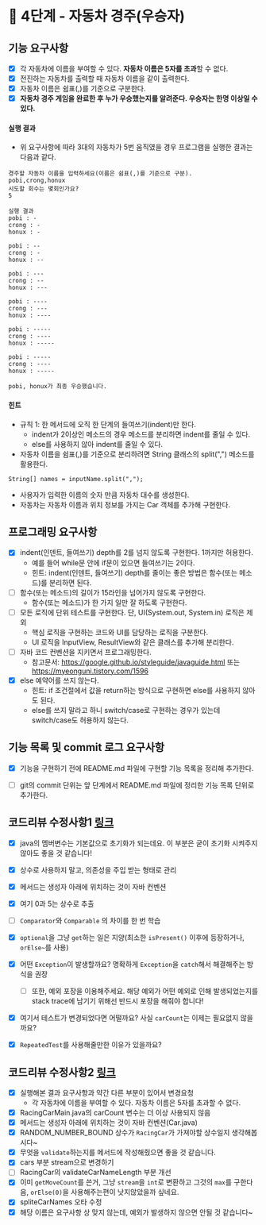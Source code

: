 # 🚀 4단계 - 자동차 경주(우승자)

## 기능 요구사항

- [x] 각 자동차에 이름을 부여할 수 있다. **자동차 이름은 5자를 초과**할 수 없다.
- [x] 전진하는 자동차를 출력할 때 자동차 이름을 같이 출력한다.
- [x] 자동차 이름은 쉼표(,)를 기준으로 구분한다.
- [x] **자동차 경주 게임을 완료한 후 누가 우승했는지를 알려준다. 우승자는 한명 이상일 수 있다.**

#### 실행 결과

- 위 요구사항에 따라 3대의 자동차가 5번 움직였을 경우 프로그램을 실행한 결과는 다음과 같다.

```plaintext
경주할 자동차 이름을 입력하세요(이름은 쉼표(,)를 기준으로 구분).
pobi,crong,honux
시도할 회수는 몇회인가요?
5

실행 결과
pobi : -
crong : -
honux : -

pobi : --
crong : -
honux : --

pobi : ---
crong : --
honux : ---

pobi : ----
crong : ---
honux : ----

pobi : -----
crong : ----
honux : -----

pobi : -----
crong : ----
honux : -----

pobi, honux가 최종 우승했습니다.
```

#### 힌트

- 규칙 1: 한 메서드에 오직 한 단계의 들여쓰기(indent)만 한다.
  - indent가 2이상인 메소드의 경우 메소드를 분리하면 indent를 줄일 수 있다.
  - else를 사용하지 않아 indent를 줄일 수 있다.
- 자동차 이름을 쉼표(,)를 기준으로 분리하려면 String 클래스의 split(",") 메소드를 활용한다.

```plaintext
String[] names = inputName.split(",");
```

- 사용자가 입력한 이름의 숫자 만큼 자동차 대수를 생성한다.
- 자동차는 자동차 이름과 위치 정보를 가지는 Car 객체를 추가해 구현한다.

## 프로그래밍 요구사항

- [x] indent(인덴트, 들여쓰기) depth를 2를 넘지 않도록 구현한다. 1까지만 허용한다.
  - 예를 들어 while문 안에 if문이 있으면 들여쓰기는 2이다.
  - 힌트: indent(인덴트, 들여쓰기) depth를 줄이는 좋은 방법은 함수(또는 메소드)를 분리하면 된다.
- [ ] 함수(또는 메소드)의 길이가 15라인을 넘어가지 않도록 구현한다.
  - 함수(또는 메소드)가 한 가지 일만 잘 하도록 구현한다.
- [ ] 모든 로직에 단위 테스트를 구현한다. 단, UI(System.out, System.in) 로직은 제외
  - 핵심 로직을 구현하는 코드와 UI를 담당하는 로직을 구분한다.
  - UI 로직을 InputView, ResultView와 같은 클래스를 추가해 분리한다.
- [ ] 자바 코드 컨벤션을 지키면서 프로그래밍한다.
  - 참고문서: https://google.github.io/styleguide/javaguide.html 또는 https://myeonguni.tistory.com/1596
- [x] else 예약어를 쓰지 않는다.
  - 힌트: if 조건절에서 값을 return하는 방식으로 구현하면 else를 사용하지 않아도 된다.
  - else를 쓰지 말라고 하니 switch/case로 구현하는 경우가 있는데 switch/case도 허용하지 않는다.

## 기능 목록 및 commit 로그 요구사항

- [x] 기능을 구현하기 전에 README.md 파일에 구현할 기능 목록을 정리해 추가한다.
- [ ] git의 commit 단위는 앞 단계에서 README.md 파일에 정리한 기능 목록 단위로 추가한다.



## 코드리뷰 수정사항1 [링크](https://github.com/next-step/java-racingcar/pull/2552#pullrequestreview-719667271)

- [x] java의 멤버변수는 기본값으로 초기화가 되는데요. 이 부분은 굳이 초기화 시켜주지 않아도 좋을 것 같습니다!
- [x] 상수로 사용하지 말고, 의존성을 주입 받는 형태로 관리
- [x] 메서드는 생성자 아래에 위치하는 것이 자바 컨벤션
- [x] 여기 0과 5는 상수로 추출
- [ ] `Comparator`와 `Comparable` 의 차이를 한 번 학습
- [x] `optional`을 그냥 `get`하는 일은 지양(최소한 `isPresent()` 이후에 등장하거나, `orElse~`를 사용)
- [x] 어떤 `Exception`이 발생할까요? 명확하게 `Exception`을 `catch`해서 해결해주는 방식을 권장
  - [ ] 또한, 예외 포장을 이용해주세요. 해당 예외가 어떤 예외로 인해 발생되었는지를 stack trace에 남기기 위해선 반드시 포장을 해줘야 합니다!
- [x] 여기서 테스트가 변경되었다면 어떨까요? 사실 `carCount`는 이제는 필요없지 않을까요?
- [x] `RepeatedTest`를 사용해줄만한 이유가 있을까요?



## 코드리뷰 수정사항2 [링크](https://github.com/next-step/java-racingcar/pull/2552#pullrequestreview-720300637)

- [x] 실행해본 결과 요구사항과 약간 다른 부분이 있어서 변경요청
  - 각 자동차에 이름을 부여할 수 있다. 자동차 이름은 5자를 초과할 수 없다.
- [x] RacingCarMain.java의 carCount 변수는 더 이상 사용되지 않음
- [x] 메서드는 생성자 아래에 위치하는 것이 자바 컨벤션(Car.java)
- [x] RANDOM_NUMBER_BOUND  상수가  `RacingCar`가 가져야할 상수일지 생각해봅시다~
- [x] 무엇을 `validate`하는지를 메서드에 작성해줬으면 좋을 것 같습니다.
- [x] cars 부분 stream으로 변경하기
- [ ] RacingCar의 validateCarNameLength 부분 개선
- [x] 이미 `getMoveCount`를 쓴거, 그냥 `stream`을 `int`로 변환하고 그것의 `max`를 구한다음, `orElse(0)`을 사용해주는편이 낫지않았을까 싶네요.
- [x] spliteCarNames 오타 수정
- [x] 해당 이름은 요구사항 상 맞지 않는데, 예외가 발생하지 않으면 안될 것 같습니다~
